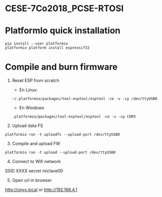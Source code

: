 # CESE-7Co2018_PCSE-RTOSI
# PlatformIo quick installation

  ```
  pip install --user platformio
  platformio platform install espressif32
  ```

# Compile and burn firmware

1. Reset ESP from scratch

    * En Linux:
    
    ```
    ~/.platformio/packages/tool-esptool/esptool -ce -v -cp /dev/ttyUSB0
    ```

    * En Windows
    
    ```
    .platformio/packages/tool-esptool/esptool -ce -v -cp COM3
    ```

2. Upload data FS

  ```
  platformio run -t uploadfs --upload-port /dev/ttyUSB0
  ```

3. Compile and upload FW

  ```
  platformio run -t upload --upload-port /dev/ttyUSB0
  ```

4. Connect to Wifi network

  SSID XXXX
  secret miclave00

5. Open url in browser

http://onyx.local or http://192.168.4.1
